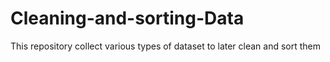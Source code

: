 # Cleaning-and-sorting-Data
This repository collect various types of dataset to later clean and sort them
